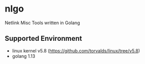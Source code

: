 # nlgo
Netlink Misc Tools written in Golang

## Supported Environment

- linux kernel v5.8 (https://github.com/torvalds/linux/tree/v5.8)
- golang 1.13
